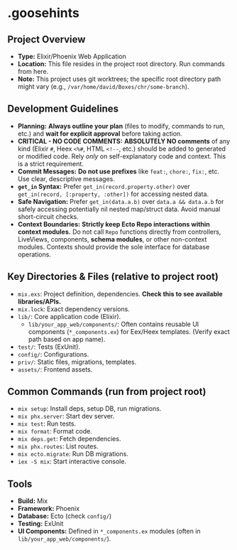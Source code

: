 # .goosehints

## Project Overview

- **Type:** Elixir/Phoenix Web Application
- **Location:** This file resides in the project root directory. Run commands from here.
- **Note:** This project uses git worktrees; the specific root directory path might vary (e.g., `/var/home/david/Boxes/chr/some-branch`).

## Development Guidelines

- **Planning:** **Always outline your plan** (files to modify, commands to run, etc.) and **wait for explicit approval** before taking action.
- **CRITICAL - NO CODE COMMENTS:** **ABSOLUTELY NO comments** of any kind (Elixir `#`, Heex `<%#`, HTML `<!--`, etc.) should be added to generated or modified code. Rely *only* on self-explanatory code and context. This is a strict requirement.
- **Commit Messages:** **Do not use prefixes** like `feat:`, `chore:`, `fix:`, etc. Use clear, descriptive messages.
- **`get_in` Syntax:** Prefer `get_in(record.property.other)` over `get_in(record, [:property, :other])` for accessing nested data.
- **Safe Navigation:** Prefer `get_in(data.a.b)` over `data.a && data.a.b` for safely accessing potentially nil nested map/struct data. Avoid manual short-circuit checks.
- **Context Boundaries:** **Strictly keep Ecto Repo interactions within context modules.** Do not call `Repo` functions directly from controllers, LiveViews, components, **schema modules**, or other non-context modules. Contexts should provide the sole interface for database operations.

## Key Directories & Files (relative to project root)

- `mix.exs`: Project definition, dependencies. **Check this to see available libraries/APIs.**
- `mix.lock`: Exact dependency versions.
- `lib/`: Core application code (Elixir).
  - `lib/your_app_web/components/`: Often contains reusable UI components (`*_components.ex`) for Eex/Heex templates. (Verify exact path based on app name).
- `test/`: Tests (ExUnit).
- `config/`: Configurations.
- `priv/`: Static files, migrations, templates.
- `assets/`: Frontend assets.

## Common Commands (run from project root)

- `mix setup`: Install deps, setup DB, run migrations.
- `mix phx.server`: Start dev server.
- `mix test`: Run tests.
- `mix format`: Format code.
- `mix deps.get`: Fetch dependencies.
- `mix phx.routes`: List routes.
- `mix ecto.migrate`: Run DB migrations.
- `iex -S mix`: Start interactive console.

## Tools

- **Build:** Mix
- **Framework:** Phoenix
- **Database:** Ecto (check `config/`)
- **Testing:** ExUnit
- **UI Components:** Defined in `*_components.ex` modules (often in `lib/your_app_web/components/`).
